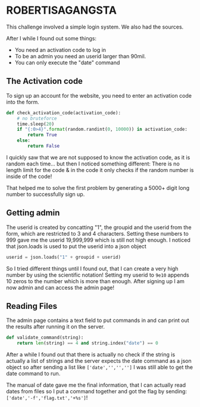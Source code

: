 # ROBERTISAGANGSTA

This challenge involved a simple login system. We also had the sources.

After I while I found out some things:

- You need an activation code to log in
- To be an admin you need an userid larger than 90mil.
- You can only execute the "date" command

## The Activation code

To sign up an account for the website, you need to enter an activation code into the form. 

```py
def check_activation_code(activation_code):
    # no bruteforce
    time.sleep(20)
    if "{:0>4}".format(random.randint(0, 10000)) in activation_code:
        return True
    else:
        return False
```

I quickly saw that we are not supposed to know the activation code, as it is random each time... but then I noticed something different: There is no length limit for the code & in the code it only checks if the random number is inside of the code!

That helped me to solve the first problem by generating a 5000+ digit long number to successfully sign up.

## Getting admin

The userid is created by concatting "1", the groupid and the userid from the form, which are restricted to 3 and 4 characters. Setting these numbers to 999 gave me the userid 19,999,999 which is still not high enough. I noticed that json.loads is used to put the userid into a json object

```py
userid = json.loads("1" + groupid + userid)
```

So I tried different things until I found out, that I can create a very high number by using the scientific notation! Setting my userid to `9e10` appends 10 zeros to the number which is more than enough. After signing up I am now admin and can access the admin page!

## Reading Files

The admin page contains a text field to put commands in and can print out the results after running it on the server.

```py
def validate_command(string):
    return len(string) == 4 and string.index("date") == 0
```

After a while I found out that there is actually no check if the string is actually a list of strings and the server expects the date command as a json object so after sending a list like `['date','','','']` I was still able to get the date command to run.

The manual of date gave me the final information, that I can actually read dates from files so I put a command together and got the flag by sending: `['date','-f','flag.txt','+%s']`!